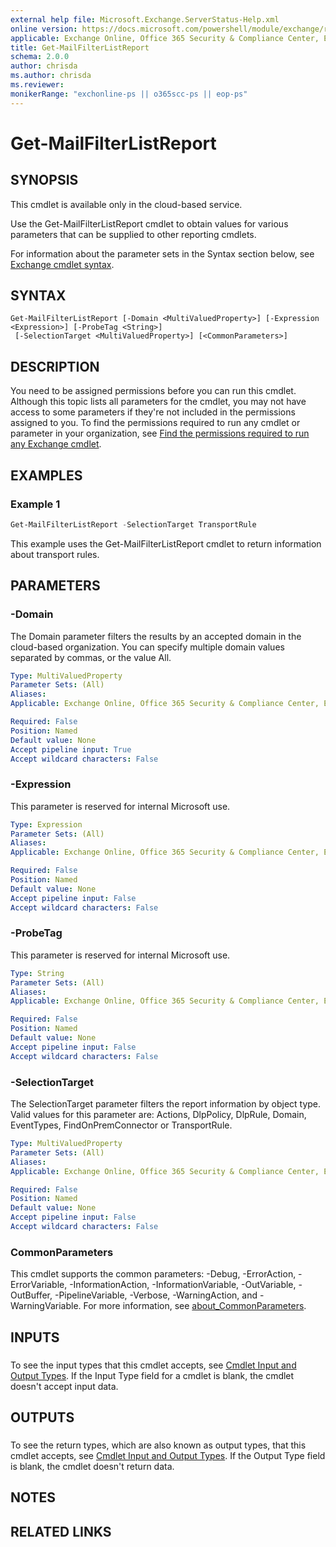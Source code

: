 ```yaml
---
external help file: Microsoft.Exchange.ServerStatus-Help.xml
online version: https://docs.microsoft.com/powershell/module/exchange/reporting/get-mailfilterlistreport
applicable: Exchange Online, Office 365 Security & Compliance Center, Exchange Online Protection
title: Get-MailFilterListReport
schema: 2.0.0
author: chrisda
ms.author: chrisda
ms.reviewer:
monikerRange: "exchonline-ps || o365scc-ps || eop-ps"
---
```


# Get-MailFilterListReport

## SYNOPSIS
This cmdlet is available only in the cloud-based service.

Use the Get-MailFilterListReport cmdlet to obtain values for various parameters that can be supplied to other reporting cmdlets.

For information about the parameter sets in the Syntax section below, see [Exchange cmdlet syntax](https://docs.microsoft.com/powershell/exchange/exchange-server/exchange-cmdlet-syntax).

## SYNTAX

```
Get-MailFilterListReport [-Domain <MultiValuedProperty>] [-Expression <Expression>] [-ProbeTag <String>]
 [-SelectionTarget <MultiValuedProperty>] [<CommonParameters>]
```

## DESCRIPTION
You need to be assigned permissions before you can run this cmdlet. Although this topic lists all parameters for the cmdlet, you may not have access to some parameters if they're not included in the permissions assigned to you. To find the permissions required to run any cmdlet or parameter in your organization, see [Find the permissions required to run any Exchange cmdlet](https://docs.microsoft.com/powershell/exchange/exchange-server/find-exchange-cmdlet-permissions).

## EXAMPLES

### Example 1
```powershell
Get-MailFilterListReport -SelectionTarget TransportRule
```

This example uses the Get-MailFilterListReport cmdlet to return information about transport rules.

## PARAMETERS

### -Domain
The Domain parameter filters the results by an accepted domain in the cloud-based organization. You can specify multiple domain values separated by commas, or the value All.

```yaml
Type: MultiValuedProperty
Parameter Sets: (All)
Aliases:
Applicable: Exchange Online, Office 365 Security & Compliance Center, Exchange Online Protection

Required: False
Position: Named
Default value: None
Accept pipeline input: True
Accept wildcard characters: False
```

### -Expression
This parameter is reserved for internal Microsoft use.

```yaml
Type: Expression
Parameter Sets: (All)
Aliases:
Applicable: Exchange Online, Office 365 Security & Compliance Center, Exchange Online Protection

Required: False
Position: Named
Default value: None
Accept pipeline input: False
Accept wildcard characters: False
```

### -ProbeTag
This parameter is reserved for internal Microsoft use.

```yaml
Type: String
Parameter Sets: (All)
Aliases:
Applicable: Exchange Online, Office 365 Security & Compliance Center, Exchange Online Protection

Required: False
Position: Named
Default value: None
Accept pipeline input: False
Accept wildcard characters: False
```

### -SelectionTarget
The SelectionTarget parameter filters the report information by object type. Valid values for this parameter are: Actions, DlpPolicy, DlpRule, Domain, EventTypes, FindOnPremConnector or TransportRule.

```yaml
Type: MultiValuedProperty
Parameter Sets: (All)
Aliases:
Applicable: Exchange Online, Office 365 Security & Compliance Center, Exchange Online Protection

Required: False
Position: Named
Default value: None
Accept pipeline input: False
Accept wildcard characters: False
```

### CommonParameters
This cmdlet supports the common parameters: -Debug, -ErrorAction, -ErrorVariable, -InformationAction, -InformationVariable, -OutVariable, -OutBuffer, -PipelineVariable, -Verbose, -WarningAction, and -WarningVariable. For more information, see [about_CommonParameters](https://go.microsoft.com/fwlink/p/?LinkID=113216).

## INPUTS

###  
To see the input types that this cmdlet accepts, see [Cmdlet Input and Output Types](https://go.microsoft.com/fwlink/p/?linkId=616387). If the Input Type field for a cmdlet is blank, the cmdlet doesn't accept input data.

## OUTPUTS

###  
To see the return types, which are also known as output types, that this cmdlet accepts, see [Cmdlet Input and Output Types](https://go.microsoft.com/fwlink/p/?linkId=616387). If the Output Type field is blank, the cmdlet doesn't return data.

## NOTES

## RELATED LINKS
